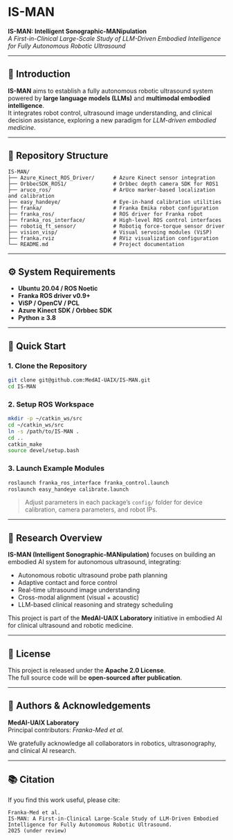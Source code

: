 # IS-MAN

**IS-MAN: Intelligent Sonographic-MANipulation**  
*A First-in-Clinical Large-Scale Study of LLM-Driven Embodied Intelligence for Fully Autonomous Robotic Ultrasound*

---

## 🧠 Introduction

**IS-MAN** aims to establish a fully autonomous robotic ultrasound system powered by **large language models (LLMs)** and **multimodal embodied intelligence**.  
It integrates robot control, ultrasound image understanding, and clinical decision assistance, exploring a new paradigm for *LLM-driven embodied medicine*.

---

## 📁 Repository Structure

```text
IS-MAN/
├── Azure_Kinect_ROS_Driver/      # Azure Kinect sensor integration
├── OrbbecSDK_ROS1/               # Orbbec depth camera SDK for ROS1
├── aruco_ros/                    # ArUco marker-based localization and calibration
├── easy_handeye/                 # Eye-in-hand calibration utilities
├── franka/                       # Franka Emika robot configuration
├── franka_ros/                   # ROS driver for Franka robot
├── franka_ros_interface/         # High-level ROS control interfaces
├── robotiq_ft_sensor/            # Robotiq force-torque sensor driver
├── vision_visp/                  # Visual servoing modules (ViSP)
├── franka.rviz                   # RViz visualization configuration
└── README.md                     # Project documentation
```

---

## ⚙️ System Requirements

- **Ubuntu 20.04 / ROS Noetic**
- **Franka ROS driver v0.9+**
- **ViSP / OpenCV / PCL**
- **Azure Kinect SDK / Orbbec SDK**
- **Python ≥ 3.8**

---

## 🚀 Quick Start

### 1. Clone the Repository
```bash
git clone git@github.com:MedAI-UAIX/IS-MAN.git
cd IS-MAN
```

### 2. Setup ROS Workspace
```bash
mkdir -p ~/catkin_ws/src
cd ~/catkin_ws/src
ln -s /path/to/IS-MAN .
cd ..
catkin_make
source devel/setup.bash
```

### 3. Launch Example Modules
```bash
roslaunch franka_ros_interface franka_control.launch
roslaunch easy_handeye calibrate.launch
```

> Adjust parameters in each package’s `config/` folder for device calibration, camera parameters, and robot IPs.

---

## 🧩 Research Overview

**IS-MAN (Intelligent Sonographic-MANipulation)** focuses on building an embodied AI system for autonomous ultrasound, integrating:

- Autonomous robotic ultrasound probe path planning  
- Adaptive contact and force control  
- Real-time ultrasound image understanding  
- Cross-modal alignment (visual + acoustic)  
- LLM-based clinical reasoning and strategy scheduling  

This project is part of the **MedAI-UAIX Laboratory** initiative in embodied AI for clinical ultrasound and robotic medicine.

---

## 📄 License

This project is released under the **Apache 2.0 License**.  
The full source code will be **open-sourced after publication**.

---

## 👥 Authors & Acknowledgements

**MedAI-UAIX Laboratory**  
Principal contributors: *Franka-Med et al.*

We gratefully acknowledge all collaborators in robotics, ultrasonography, and clinical AI research.

---

## 📚 Citation

If you find this work useful, please cite:

```
Franka-Med et al.  
IS-MAN: A First-in-Clinical Large-Scale Study of LLM-Driven Embodied Intelligence for Fully Autonomous Robotic Ultrasound.  
2025 (under review)
```

